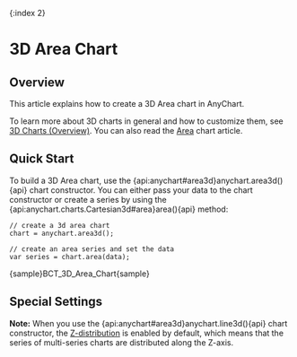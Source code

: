 {:index 2}
# 3D Area Chart

## Overview

This article explains how to create a 3D Area chart in AnyChart.

To learn more about 3D charts in general and how to customize them, see [3D Charts (Overview)](Overview). You can also read the [Area](../Area_Chart) chart article.

## Quick Start

To build a 3D Area chart, use the {api:anychart#area3d}anychart.area3d(){api} chart constructor. You can either pass your data to the chart constructor or create a series by using the {api:anychart.charts.Cartesian3d#area}area(){api} method:

```
// create a 3d area chart
chart = anychart.area3d();

// create an area series and set the data
var series = chart.area(data);
```

{sample}BCT\_3D\_Area\_Chart{sample}

## Special Settings

**Note:** When you use the {api:anychart#area3d}anychart.line3d(){api} chart constructor, the [Z-distribution](Overview#z-distribution) is enabled by default, which means that the series of multi-series charts are distributed along the Z-axis.